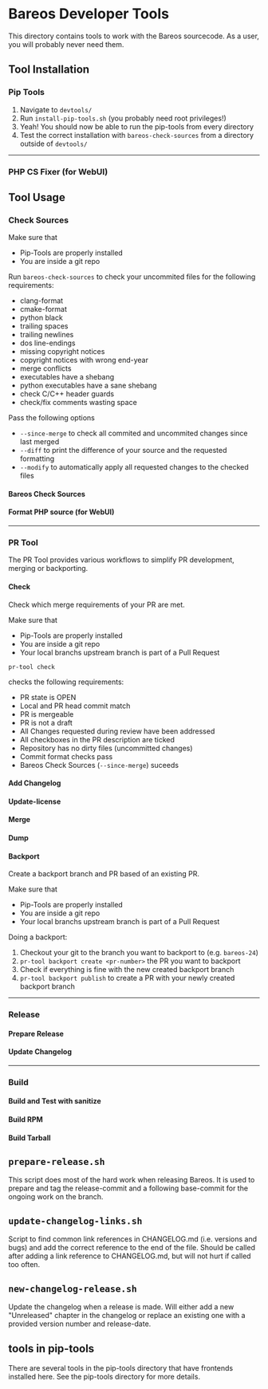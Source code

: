 # Bareos Developer Tools

This directory contains tools to work with the Bareos sourcecode. As a user, you will probably never need them.

## Tool Installation

### Pip Tools
1. Navigate to `devtools/`
2. Run `install-pip-tools.sh` (you probably need root privileges!)
3. Yeah! You should now be able to run the pip-tools from every directory
4. Test the correct installation with `bareos-check-sources` from a directory outside of `devtools/`
---

### PHP CS Fixer (for WebUI)

## Tool Usage

### Check Sources
Make sure that
- Pip-Tools are properly installed
- You are inside a git repo

Run `bareos-check-sources` to check your uncommited files for the following requirements:
* clang-format
* cmake-format
* python black
* trailing spaces
* trailing newlines
* dos line-endings
* missing copyright notices
* copyright notices with wrong end-year
* merge conflicts
* executables have a shebang
* python executables have a sane shebang
* check C/C++ header guards
* check/fix comments wasting space

Pass the following options
- `--since-merge` to check all commited and uncommited changes since last merged
- `--diff` to  print the difference of your source and the requested formatting
- `--modify` to automatically apply all requested changes to the checked files

#### Bareos Check Sources

#### Format PHP source (for WebUI)

---

### PR Tool
The PR Tool provides various workflows to simplify PR development, merging or backporting.

#### Check
Check which merge requirements of your PR are met.

Make sure that
- Pip-Tools are properly installed
- You are inside a git repo
- Your local branchs upstream branch is part of a Pull Request

```shell
pr-tool check 
```
checks the following requirements:
- PR state is OPEN
- Local and PR head commit match
- PR is mergeable
- PR is not a draft
- All Changes requested during review have been addressed
- All checkboxes in the PR description are ticked
- Repository has no dirty files (uncommitted changes)
- Commit format checks pass
- Bareos Check Sources (`--since-merge`) suceeds


#### Add Changelog

#### Update-license

#### Merge

#### Dump

#### Backport
Create a backport branch and PR based of an existing PR.

Make sure that
- Pip-Tools are properly installed
- You are inside a git repo
- Your local branchs upstream branch is part of a Pull Request

Doing a backport:
1. Checkout your git to the branch you want to backport to (e.g. `bareos-24`)
2. `pr-tool backport create <pr-number>` the PR you want to backport
3. Check if everything is fine with the new created backport branch
4. `pr-tool backport publish` to create a PR with your newly created backport branch

---

### Release

#### Prepare Release

#### Update Changelog

---

### Build

#### Build and Test with sanitize

#### Build RPM

#### Build Tarball

## `prepare-release.sh`

This script does most of the hard work when releasing Bareos. It is used to prepare and tag the release-commit and a following base-commit for the ongoing work on the branch.

## `update-changelog-links.sh`

Script to find common link references in CHANGELOG.md (i.e. versions and bugs) and add the correct reference to the end of the file. Should be called after adding a link reference to CHANGELOG.md, but will not hurt if called too often.

## `new-changelog-release.sh`

Update the changelog when a release is made. Will either add a new "Unreleased" chapter in the changelog or replace an existing one with a provided version number and release-date.

## tools in pip-tools

There are several tools in the pip-tools directory that have frontends installed here. See the pip-tools directory for more details.
